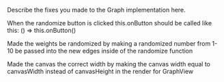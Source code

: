Describe the fixes you made to the Graph implementation here.

When the randomize button is clicked this.onButton should be called like this: () => this.onButton()

Made the weights be randomized by making a randomized number from 1-10 be passed into the new edges inside of the randomize function

Made the canvas the correct width by making the canvas width equal to canvasWidth instead of canvasHeight in the render for GraphView

<!-- (actually this didn't fix it) Made the getConnectedComponents function work by making every vertex color white using a forloop -->
